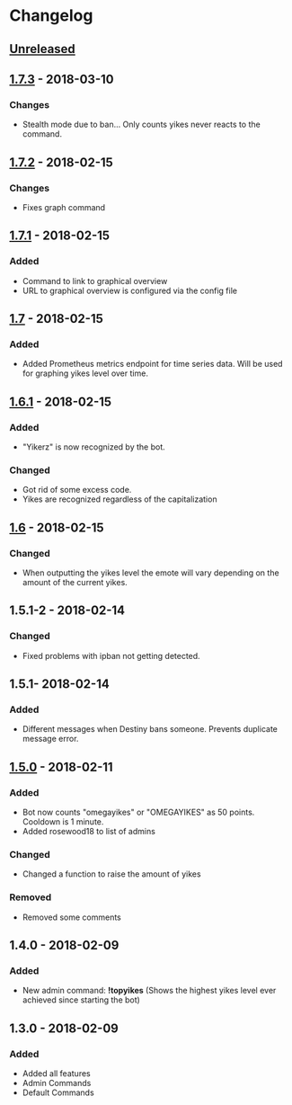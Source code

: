 # Changelog

## [Unreleased](https://github.com/theneedyguy/yikesbot/compare/v1.7.3...HEAD)

## [1.7.3](https://github.com/theneedyguy/yikesbot/compare/v1.7.2...v1.7.3) - 2018-03-10

### Changes

- Stealth mode due to ban... Only counts yikes never reacts to the command.

## [1.7.2](https://github.com/theneedyguy/yikesbot/compare/v1.7.1...v1.7.2) - 2018-02-15

### Changes

- Fixes graph command

## [1.7.1](https://github.com/theneedyguy/yikesbot/compare/v1.7.0...v1.7.1) - 2018-02-15

### Added

- Command to link to graphical overview
- URL to graphical overview is configured via the config file

## [1.7](https://github.com/theneedyguy/yikesbot/compare/v1.6.1...v1.7.0) - 2018-02-15

### Added

- Added Prometheus metrics endpoint for time series data. Will be used for graphing yikes level over time.

## [1.6.1](https://github.com/theneedyguy/yikesbot/compare/v1.6.0...v1.6.1) - 2018-02-15

### Added

- "Yikerz" is now recognized by the bot.

### Changed

- Got rid of some excess code.
- Yikes are recognized regardless of the capitalization

## [1.6](https://github.com/theneedyguy/yikesbot/compare/v1.5.0...v1.6.0) - 2018-02-15

### Changed

- When outputting the yikes level the emote will vary depending on the amount of the current yikes.

## 1.5.1-2 - 2018-02-14

### Changed

- Fixed problems with ipban not getting detected.

## 1.5.1- 2018-02-14

### Added

- Different messages when Destiny bans someone. Prevents duplicate message error.

## [1.5.0](https://github.com/theneedyguy/yikesbot/tree/v1.5.0) - 2018-02-11

### Added

- Bot now counts "omegayikes" or "OMEGAYIKES" as 50 points. Cooldown is 1 minute.
- Added rosewood18 to list of admins

### Changed

- Changed a function to raise the amount of yikes

### Removed

- Removed some comments

## 1.4.0 - 2018-02-09

### Added

- New admin command: **!topyikes** (Shows the highest yikes level ever achieved since starting the bot)

## 1.3.0 - 2018-02-09

### Added

- Added all features
- Admin Commands
- Default Commands
